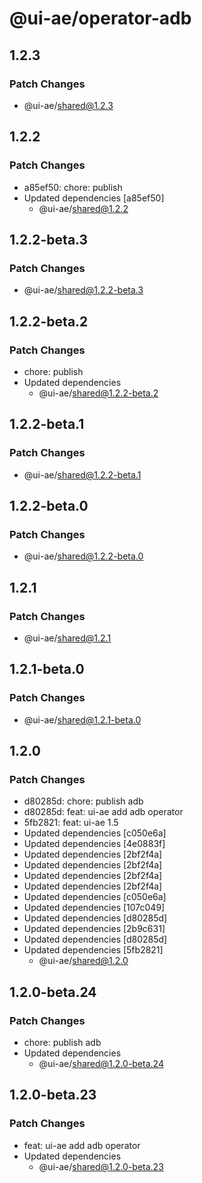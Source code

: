 # @ui-ae/operator-adb

## 1.2.3

### Patch Changes

- @ui-ae/shared@1.2.3

## 1.2.2

### Patch Changes

- a85ef50: chore: publish
- Updated dependencies [a85ef50]
  - @ui-ae/shared@1.2.2

## 1.2.2-beta.3

### Patch Changes

- @ui-ae/shared@1.2.2-beta.3

## 1.2.2-beta.2

### Patch Changes

- chore: publish
- Updated dependencies
  - @ui-ae/shared@1.2.2-beta.2

## 1.2.2-beta.1

### Patch Changes

- @ui-ae/shared@1.2.2-beta.1

## 1.2.2-beta.0

### Patch Changes

- @ui-ae/shared@1.2.2-beta.0

## 1.2.1

### Patch Changes

- @ui-ae/shared@1.2.1

## 1.2.1-beta.0

### Patch Changes

- @ui-ae/shared@1.2.1-beta.0

## 1.2.0

### Patch Changes

- d80285d: chore: publish adb
- d80285d: feat: ui-ae add adb operator
- 5fb2821: feat: ui-ae 1.5
- Updated dependencies [c050e6a]
- Updated dependencies [4e0883f]
- Updated dependencies [2bf2f4a]
- Updated dependencies [2bf2f4a]
- Updated dependencies [2bf2f4a]
- Updated dependencies [2bf2f4a]
- Updated dependencies [c050e6a]
- Updated dependencies [107c049]
- Updated dependencies [d80285d]
- Updated dependencies [2b9c631]
- Updated dependencies [d80285d]
- Updated dependencies [5fb2821]
  - @ui-ae/shared@1.2.0

## 1.2.0-beta.24

### Patch Changes

- chore: publish adb
- Updated dependencies
  - @ui-ae/shared@1.2.0-beta.24

## 1.2.0-beta.23

### Patch Changes

- feat: ui-ae add adb operator
- Updated dependencies
  - @ui-ae/shared@1.2.0-beta.23
